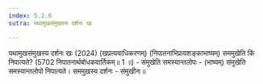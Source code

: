 ```yaml
---
index: 5.2.6
sutra: यथामुखसंमुखस्य दर्शनः खः

---
```

 यथामुखसंमुखस्य दर्शनः खः (2024) (खप्रत्ययाधिकरणम्) (निपातनाभिप्रायशङ्काभाष्यम्) सममुखेति किं निपात्यते? (5702 निपातनार्थबोधकवार्तिकम्॥ 1 ॥) - संमुखेति समस्यान्तलोपः - (भाष्यम्) संमुखेति समस्यान्तलोपो निपात्यते। सममुखस्य दर्शनः - संमुखीनः॥ 